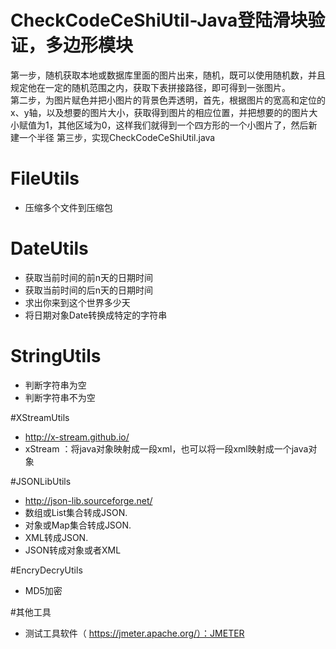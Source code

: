 # CheckCodeCeShiUtil-Java登陆滑块验证，多边形模块
第一步，随机获取本地或数据库里面的图片出来，随机，既可以使用随机数，并且规定他在一定的随机范围之内，获取下表拼接路径，即可得到一张图片。	
第二步，为图片赋色并把小图片的背景色弄透明，首先，根据图片的宽高和定位的x、y轴，以及想要的图片大小，获取得到图片的相应位置，并把想要的的图片大小赋值为1，其他区域为0，这样我们就得到一个四方形的一个小图片了，然后新建一个半径
第三步，实现CheckCodeCeShiUtil.java

# FileUtils
- 压缩多个文件到压缩包

# DateUtils
- 获取当前时间的前n天的日期时间
- 获取当前时间的后n天的日期时间
- 求出你来到这个世界多少天
- 将日期对象Date转换成特定的字符串

# StringUtils
- 判断字符串为空
- 判断字符串不为空

#XStreamUtils
- http://x-stream.github.io/
- xStream ：将java对象映射成一段xml，也可以将一段xml映射成一个java对象

#JSONLibUtils
- http://json-lib.sourceforge.net/
- 数组或List集合转成JSON.
- 对象或Map集合转成JSON.
- XML转成JSON.
- JSON转成对象或者XML

#EncryDecryUtils
- MD5加密


#其他工具
- 测试工具软件（ https://jmeter.apache.org/）：JMETER